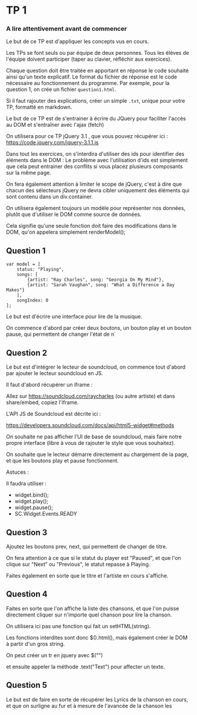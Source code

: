 TP 1
====

### A lire attentivement avant de commencer

Le but de ce TP est d'appliquer les concepts vus en cours.

Les TPs se font seuls ou par équipe de deux personnes. Tous les élèves de l'équipe doivent participer (taper au clavier, réfléchir aux exercices).

Chaque question doit être traitée en apportant en réponse le code souhaité ainsi qu'un texte explicatif. Le format du fichier de réponse est le code nécessaire au fonctionnement du programme. Par exemple, pour la question 1, on crée un fichier `question1.html`.

Si il faut rajouter des explications, créer un simple `.txt`, unique pour votre TP, formatté en markdown.

Le but de ce TP est de s'entrainer à écrire du JQuery pour faciliter l'accès au DOM et s'entraîner avec l'ajax (fetch)

On utilisera pour ce TP jQuery 3.1 , que vous pouvez récupérer ici : https://code.jquery.com/jquery-3.1.1.js

Dans tout les exercices, on s'interdira d'utiliser des ids pour identifier des éléments dans le DOM : Le problème avec l'utilisation d'ids est simplement que cela peut entrainer des conflits si vous placez plusieurs composants sur la même page.

On fera également attention à limiter le scope de jQuery, c'est à dire que chacun des sélecteurs jQuery ne devra cibler uniquement des éléments qui sont contenu dans un div.container.

On utilisera également toujours un modèle pour représenter nos données, plutôt que d'utiliser le DOM comme source de données.

Cela signifie qu'une seule fonction doit faire des modifications dans le DOM, qu'on appelera simplement renderModel();

<div class="container">
</div>

Question 1
----------

```
var model = [
	status: "Playing",
	songs: [
		{artist: "Ray Charles", song: "Georgia On My Mind"},
		{artist: "Sarah Vaughan", song: "What a Difference a Day Makes"}
	],
	songIndex: 0
];
```

Le but est d'écrire une interface pour lire de la musique.

On commence d'abord par créer deux boutons, un bouton play et un bouton pause, qui permettent de changer l'état de n\`

Question 2
----------

Le but est d'intégrer le lecteur de soundcloud, on commence tout d'abord par ajouter le lecteur soundcloud en JS.

Il faut d'abord récupérer un iframe :

Allez sur https://soundcloud.com/raycharles (ou autre artiste) et dans share/embed, copiez l'iframe.

L'API JS de Soundcloud est décrite ici :

https://developers.soundcloud.com/docs/api/html5-widget#methods

On souhaite ne pas afficher l'UI de base de soundcloud, mais faire notre propre interface (libre à vous de rajouter le style que vous souhaitez).

On souhaite que le lecteur démarre directement au chargement de la page, et que les boutons play et pause fonctionnent.

Astuces :

Il faudra utiliser :

-	widget.bind();
-	widget.play();
-	widget.pause();
-	SC.Widget.Events.READY

Question 3
----------

Ajoutez les boutons prev, next, qui permettent de changer de titre.

On fera attention à ce que si le statut du player est "Paused", et que l'on clique sur "Next" ou "Previous", le statut repasse à Playing.

Faites également en sorte que le titre et l'artiste en cours s'affiche.

Question 4
----------

Faites en sorte que l'on affiche la liste des chansons, et que l'on puisse directement cliquer sur n'importe quel chanson pour lire la chanson.

On utilisera ici pas une fonction qui fait un setHTML(string).

Les fonctions interdites sont donc $().html(), mais également créer le DOM à partir d'un gros string.

On peut créer un tr en jquery avec $("<tr></tr>")

et ensuite appeler la méthode .text("Text") pour affecter un texte.

Question 5
----------

Le but est de faire en sorte de récupérer les Lyrics de la chanson en cours, et que on surligne au fur et à mesure de l'avancée de la chanson les
